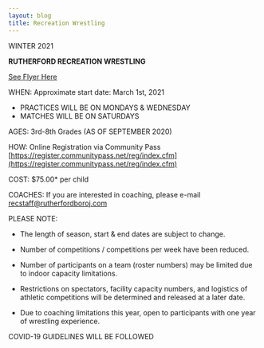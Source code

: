 ```yaml
---
layout: blog
title: Recreation Wrestling 
---
```

WINTER 2021

**RUTHERFORD RECREATION WRESTLING**

[See Flyer Here](https://storage.googleapis.com/static.rutherford-nj.com/recreation/winter-2020-21/WRESTLING%20Registration_2021_3rd%20to%205th%20Grade.pdf)

WHEN: Approximate start date: March 1st, 2021

* PRACTICES WILL BE ON MONDAYS & WEDNESDAY
* MATCHES WILL BE ON SATURDAYS

AGES: 3rd-8th Grades (AS OF SEPTEMBER 2020)

HOW: Online Registration via Community Pass [https://register.communitypass.net/reg/index.cfm](https://register.communitypass.net/reg/index.cfm)

COST: $75.00* per child


COACHES: If you are interested in coaching, please e-mail recstaff@rutherfordboroj.com

PLEASE NOTE:

- The length of season, start & end dates are subject to change.

- Number of competitions / competitions per week have been reduced.

- Number of participants on a team (roster numbers) may be limited due to indoor capacity limitations.

- Restrictions on spectators, facility capacity numbers, and logistics of athletic competitions will be determined and released at a later date.

- Due to coaching limitations this year, open to participants with one year of wrestling experience.


COVID-19 GUIDELINES WILL BE FOLLOWED
